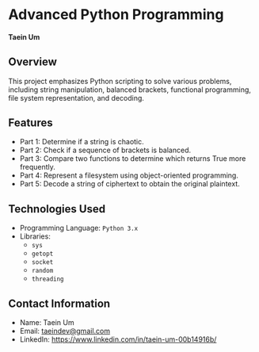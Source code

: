 # Advanced Python Programming
#### Taein Um




## Overview
This project emphasizes Python scripting to solve various problems, including string manipulation, balanced brackets, functional programming, file system representation, and decoding.


## Features
- Part 1: Determine if a string is chaotic.
- Part 2: Check if a sequence of brackets is balanced.
- Part 3: Compare two functions to determine which returns True more frequently.
- Part 4: Represent a filesystem using object-oriented programming.
- Part 5: Decode a string of ciphertext to obtain the original plaintext.


## Technologies Used
- Programming Language: `Python 3.x`
- Libraries:
    - `sys`
    - `getopt`
    - `socket`
    - `random`
    - `threading`




## Contact Information
- Name: Taein Um
- Email: taeindev@gmail.com
- LinkedIn: https://www.linkedin.com/in/taein-um-00b14916b/
